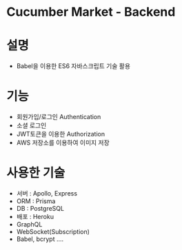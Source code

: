 # Cucumber Market - Backend

# 설명
- Babel을 이용한 ES6 자바스크립트 기술 활용

# 기능
- 회원가입/로그인 Authentication
- 소셜 로그인
- JWT토큰을 이용한 Authorization
- AWS 저장소를 이용하여 이미지 저장

# 사용한 기술
- 서버 : Apollo, Express
- ORM : Prisma
- DB : PostgreSQL
- 배포 : Heroku
- GraphQL
- WebSocket(Subscription)
- Babel, bcrypt ....
